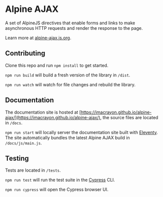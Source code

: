 # Alpine AJAX

A set of AlpineJS directives that enable forms and links to make asynchronous HTTP requests and render the response to the page.

Learn more at [alpine-ajax.js.org](https://alpine-ajax.js.org).

## Contributing

Clone this repo and run `npm install` to get started.

`npm run build` will build a fresh version of the library in `/dist`.

`npm run watch` will watch for file changes and rebuild the library.

## Documentation

The documentation site is hosted at [https://imacrayon.github.io/alpine-ajax/](https://imacrayon.github.io/alpine-ajax/), the source files are located in `/docs`.

`npm run start` will locally server the documentation site built with [Eleventy](https://www.11ty.dev/). The site automatically bundles the latest Alpine AJAX build in `/docs/js/main.js`.

## Testing

Tests are located in `/tests`.

`npm run test` will run the test suite in the [Cypress](https://www.cypress.io/) CLI.

`npm run cypress` will open the Cypress browser UI.
